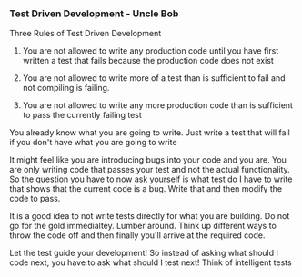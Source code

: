 ### Test Driven Development - Uncle Bob

Three Rules of Test Driven Development

1. You are not allowed to write any production code until you have first written
a test that fails because the production code does not exist

2. You are not allowed to write more of a test than is sufficient to fail and not
compiling is failing. 

3. You are not allowed to write any more production code than is sufficient to pass
the currently failing test

You already know what you are going to write. Just write a test that will fail
if you don't have what you are going to write

It might feel like you are introducing bugs into your code and you are. You are 
only writing code that passes your test and not the actual functionality.
So the question you have to now ask yourself is what test do I have to write that
shows that the current code is a bug. Write that and then modify the code to pass.

It is a good idea to not write tests directly for what you are building. 
Do not go for the gold immedialtey. Lumber around. Think up different ways
to throw the code off and then finally you'll arrive at the required code. 

Let the test guide your development! So instead of asking what should I code next,
you have to ask what should I test next! Think of intelligent tests
